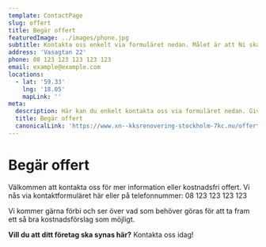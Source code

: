 ```yaml
---
template: ContactPage
slug: offert
title: Begär offert
featuredImage: ../images/phone.jpg
subtitle: Kontakta oss enkelt via formuläret nedan. Målet är att Ni ska få svar inom 24 timmar.
address: 'Vasagtan 22'
phone: 08 123 123 123 123 123
email: example@example.com
locations:
  - lat: '59.33'
    lng: '18.05'
    mapLink: ''
meta:
  description: Här kan du enkelt kontakta oss via formuläret nedan. Givetvis går det också bra att ringa. Målet är att Ni ska få svar inom 24 timmar.
  title: Begär offert
  canonicalLink: 'https://www.xn--kksrenovering-stockholm-7kc.nu/offert/'
---
```


#  Begär offert

Välkommen att kontakta oss för mer information eller kostnadsfri offert. Vi nås via kontaktformuläret här eller på telefonnummer: 08 123 123 123 123

Vi kommer gärna förbi och ser över vad som behöver göras för att ta fram ett så bra kostnadsförslag som möjligt. 

**Vill du att ditt företag ska synas här?** Kontakta oss idag!

